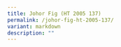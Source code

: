 ```yaml
---
title: Johor Fig (HT 2005 137)
permalink: /johor-fig-ht-2005-137/
variant: markdown
description: ""
---
```

